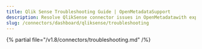 ```yaml
---
title: Qlik Sense Troubleshooting Guide | OpenMetadataSupport
description: Resolve QlikSense connector issues in OpenMetadatawith expert troubleshooting guides. Fix dashboard integration problems and get your data flowing smoothly.
slug: /connectors/dashboard/qliksense/troubleshooting
---
```


{% partial file="/v1.8/connectors/troubleshooting.md" /%}

